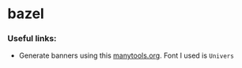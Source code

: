 # bazel


### Useful links:
- Generate banners using this [manytools.org](https://manytools.org/hacker-tools/ascii-banner/). Font I used is `Univers`
